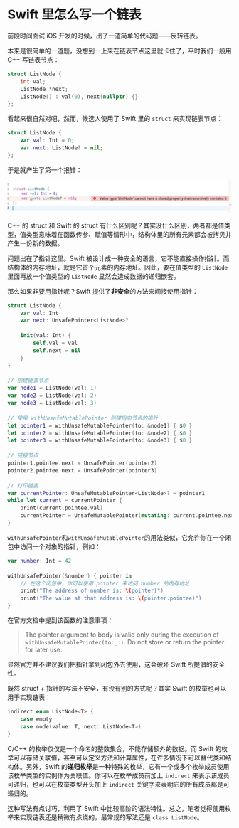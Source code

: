 # Swift 里怎么写一个链表

前段时间面试 iOS 开发的时候，出了一道简单的代码题——反转链表。

本来是很简单的一道题，没想到一上来在链表节点这里就卡住了，平时我们一般用 C++ 写链表节点：

```cpp
struct ListNode {
    int val;
    ListNode *next;
    ListNode() : val(0), next(nullptr) {}
};
```

看起来很自然对吧，然而，候选人使用了 Swift 里的 `struct` 来实现链表节点：

```swift
struct ListNode {
    var val: Int = 0;
    var next: ListNode? = nil;
};
```

于是就产生了第一个报错：

<img alt="" src="/img/0708D16C-A807-4F50-84DA-6DDE9C854342.png" />

C++ 的 struct 和 Swift 的 struct 有什么区别呢？其实没什么区别，两者都是值类型，值类型意味着在函数传参、赋值等情形中，结构体里的所有元素都会被拷贝并产生一份新的数据。

问题出在了指针这里。Swift 被设计成一种安全的语言，它不能直接操作指针。而结构体的内存地址，就是它首个元素的内存地址。因此，要在值类型的 `ListNode` 里面再放一个值类型的 `ListNode` 显然会造成数据的递归嵌套。

那么如果非要用指针呢？Swift 提供了**非安全**的方法来间接使用指针：

```swift
struct ListNode {
    var val: Int
    var next: UnsafePointer<ListNode>?

    init(val: Int) {
        self.val = val
        self.next = nil
    }
}

// 创建链表节点
var node1 = ListNode(val: 1)
var node2 = ListNode(val: 2)
var node3 = ListNode(val: 3)

// 使用 withUnsafeMutablePointer 创建指向节点的指针
let pointer1 = withUnsafeMutablePointer(to: &node1) { $0 }
let pointer2 = withUnsafeMutablePointer(to: &node2) { $0 }
let pointer3 = withUnsafeMutablePointer(to: &node3) { $0 }

// 链接节点
pointer1.pointee.next = UnsafePointer(pointer2)
pointer2.pointee.next = UnsafePointer(pointer3)

// 打印链表
var currentPointer: UnsafeMutablePointer<ListNode>? = pointer1
while let current = currentPointer {
    print(current.pointee.val)
    currentPointer = UnsafeMutablePointer(mutating: current.pointee.next)
}
```

`withUnsafePointer`和`withUnsafeMutablePointer`的用法类似，它允许你在一个闭包中访问一个对象的指针，例如：

```swift
var number: Int = 42

withUnsafePointer(&number) { pointer in
    // 在这个闭包中，你可以使用 pointer 来访问 number 的内存地址
    print("The address of number is: \(pointer)")
    print("The value at that address is: \(pointer.pointee)")
}
```

在官方文档中提到该函数的注意事项：

> The pointer argument to body is valid only during the execution of `withUnsafeMutablePointer(to:_:)`. Do not store or return the pointer for later use.

显然官方并不建议我们把指针拿到闭包外去使用，这会破坏 Swift 所提倡的安全性。

既然 struct + 指针的写法不安全，有没有别的方式呢？其实 Swift 的枚举也可以用于实现链表：

```swift
indirect enum ListNode<T> {
    case empty
    case node(value: T, next: ListNode<T>)
}
```

C/C++ 的枚举仅仅是一个命名的整数集合，不能存储额外的数据。而 Swift 的枚举可以存储关联值，甚至可以定义方法和计算属性，在许多情况下可以替代类和结构体。另外，Swift 的**递归枚举**是一种特殊的枚举，它有一个或多个枚举成员使用该枚举类型的实例作为关联值。你可以在枚举成员前加上 `indirect` 来表示该成员可递归，也可以在枚举类型开头加上 `indirect` 关键字来表明它的所有成员都是可递归的。

这种写法有点讨巧，利用了 Swift 中比较高阶的语法特性。总之，笔者觉得使用枚举来实现链表还是稍微有点绕的，最常规的写法还是 `class ListNode`。
